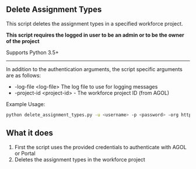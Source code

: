 ## Delete Assignment Types

This script deletes the assignment types in a specified workforce project.

**This script requires the logged in user to be an admin or to be the owner of the project**


Supports Python 3.5+

----

In addition to the authentication arguments, the script specific arguments are as follows:

- -log-file \<log-file\> The log file to use for logging messages
- -project-id \<project-id\> - The workforce project ID (from AGOL)

Example Usage:
```bash
python delete_assignment_types.py -u <username> -p <password> -org https://<org>.maps.arcgis.com -project-id <project-id> -log-file log.txt
```

## What it does

 1. First the script uses the provided credentials to authenticate with AGOL or Portal
 2. Deletes the assignment types in the workforce project
